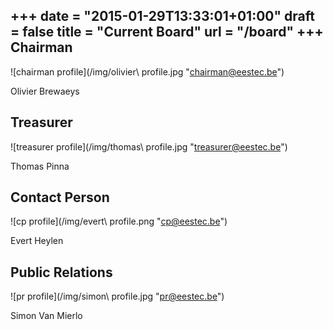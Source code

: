 +++
date = "2015-01-29T13:33:01+01:00"
draft = false
title = "Current Board"
url = "/board"
+++
Chairman
--------
![chairman profile](/img/olivier\ profile.jpg "chairman@eestec.be")

Olivier Brewaeys

Treasurer
---------
![treasurer profile](/img/thomas\ profile.jpg "treasurer@eestec.be")

Thomas Pinna

Contact Person
--------------
![cp profile](/img/evert\ profile.png "cp@eestec.be")

Evert Heylen

Public Relations
----------------
![pr profile](/img/simon\ profile.jpg "pr@eestec.be")

Simon Van Mierlo
